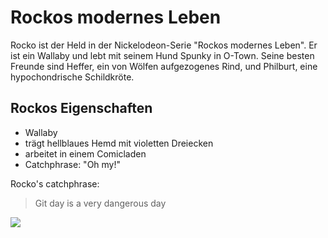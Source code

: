 # Rockos modernes Leben

Rocko ist der Held in der Nickelodeon-Serie "Rockos modernes Leben". Er ist ein Wallaby und lebt mit seinem Hund Spunky in O-Town. Seine besten Freunde sind Heffer, ein von Wölfen aufgezogenes Rind, und Philburt, eine hypochondrische Schildkröte.

## Rockos Eigenschaften

* Wallaby
* trägt hellblaues Hemd mit violetten Dreiecken
* arbeitet in einem Comicladen
* Catchphrase: "Oh my!"

Rocko's catchphrase:
> Git day is a very dangerous day

<img src="https://en.wikipedia.org/wiki/File:Rocko_(Rocko%27s_Modern_Life).png"/>